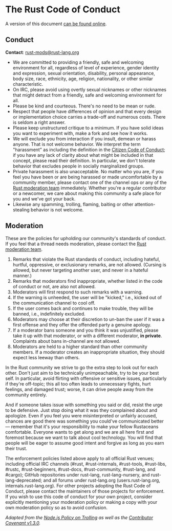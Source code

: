 # The Rust Code of Conduct

A version of this document [can be found online](https://www.rust-lang.org/conduct.html).

## Conduct

**Contact**: [rust-mods@rust-lang.org](mailto:rust-mods@rust-lang.org)

* We are committed to providing a friendly, safe and welcoming environment for all, regardless of level of experience,
  gender identity and expression, sexual orientation, disability, personal appearance, body size, race, ethnicity, age,
  religion, nationality, or other similar characteristic.
* On IRC, please avoid using overtly sexual nicknames or other nicknames that might detract from a friendly, safe and
  welcoming environment for all.
* Please be kind and courteous. There's no need to be mean or rude.
* Respect that people have differences of opinion and that every design or implementation choice carries a trade-off and
  numerous costs. There is seldom a right answer.
* Please keep unstructured critique to a minimum. If you have solid ideas you want to experiment with, make a fork and
  see how it works.
* We will exclude you from interaction if you insult, demean or harass anyone. That is not welcome behavior. We
  interpret the term "harassment" as including the definition in the <a href="http://citizencodeofconduct.org/">Citizen
  Code of Conduct</a>; if you have any lack of clarity about what might be included in that concept, please read their
  definition. In particular, we don't tolerate behavior that excludes people in socially marginalized groups.
* Private harassment is also unacceptable. No matter who you are, if you feel you have been or are being harassed or
  made uncomfortable by a community member, please contact one of the channel ops or any of the [Rust moderation
  team][mod_team] immediately. Whether you're a regular contributor or a newcomer, we care about making this community a
  safe place for you and we've got your back.
* Likewise any spamming, trolling, flaming, baiting or other attention-stealing behavior is not welcome.

## Moderation


These are the policies for upholding our community's standards of conduct. If you feel that a thread needs moderation,
please contact the [Rust moderation team][mod_team].

1. Remarks that violate the Rust standards of conduct, including hateful, hurtful, oppressive, or exclusionary remarks,
   are not allowed. (Cursing is allowed, but never targeting another user, and never in a hateful manner.)
2. Remarks that moderators find inappropriate, whether listed in the code of conduct or not, are also not allowed.
3. Moderators will first respond to such remarks with a warning.
4. If the warning is unheeded, the user will be "kicked," i.e., kicked out of the communication channel to cool off.
5. If the user comes back and continues to make trouble, they will be banned, i.e., indefinitely excluded.
6. Moderators may choose at their discretion to un-ban the user if it was a first offense and they offer the offended
   party a genuine apology.
7. If a moderator bans someone and you think it was unjustified, please take it up with that moderator, or with a
   different moderator, **in private**. Complaints about bans in-channel are not allowed.
8. Moderators are held to a higher standard than other community members. If a moderator creates an inappropriate
   situation, they should expect less leeway than others.

In the Rust community we strive to go the extra step to look out for each other. Don't just aim to be technically
unimpeachable, try to be your best self. In particular, avoid flirting with offensive or sensitive issues, particularly
if they're off-topic; this all too often leads to unnecessary fights, hurt feelings, and damaged trust; worse, it can
drive people away from the community entirely.

And if someone takes issue with something you said or did, resist the urge to be defensive. Just stop doing what it was
they complained about and apologize. Even if you feel you were misinterpreted or unfairly accused, chances are good
there was something you could've communicated better — remember that it's your responsibility to make your fellow
Rustaceans comfortable. Everyone wants to get along and we are all here first and foremost because we want to talk about
cool technology. You will find that people will be eager to assume good intent and forgive as long as you earn their
trust.

The enforcement policies listed above apply to all official Rust venues; including official IRC channels (#rust,
#rust-internals, #rust-tools, #rust-libs, #rustc, #rust-beginners, #rust-docs, #rust-community, #rust-lang, and #cargo);
GitHub repositories under rust-lang, rust-lang-nursery, and rust-lang-deprecated; and all forums under rust-lang.org
(users.rust-lang.org, internals.rust-lang.org). For other projects adopting the Rust Code of Conduct, please contact the
maintainers of those projects for enforcement. If you wish to use this code of conduct for your own project, consider
explicitly mentioning your moderation policy or making a copy with your own moderation policy so as to avoid confusion.

*Adapted from the [Node.js Policy on Trolling](http://blog.izs.me/post/30036893703/policy-on-trolling) as well as the
[Contributor Covenant v1.3.0](https://www.contributor-covenant.org/version/1/3/0/).*

[mod_team]: https://www.rust-lang.org/team.html#Moderation-team
